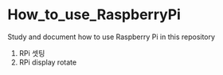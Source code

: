 # How_to_use_RaspberryPi

Study and document how to use Raspberry Pi in this repository

1. RPi 셋팅
2. RPi display rotate
